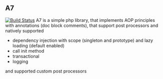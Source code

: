 ## A7
[![Build Status](https://travis-ci.org/ashmna/A7.svg?branch=master)](https://travis-ci.org/ashmna/A7)
A7 is a simple php library, that implements AOP principles with annotations (doc block comments),
that support post processors and natively supported

 - dependency injection with scope (singleton and prototype) and lazy loading (default enabled)
 - call init method
 - transactional
 - logging

and supported custom post processors
